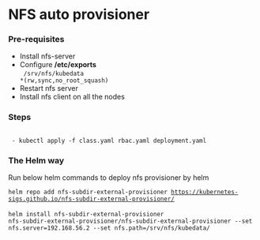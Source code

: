 # NFS auto provisioner

### Pre-requisites 
- Install nfs-server
- Configure <b>/etc/exports</b></br>
 <code>     /srv/nfs/kubedata *(rw,sync,no_root_squash) </code>
- Restart nfs server 
- Install nfs client on all the nodes
### Steps
<code>
 - kubectl apply -f class.yaml rbac.yaml deployment.yaml
</code>

### The Helm way
Run below helm commands to deploy nfs provisioner by helm</br>

<code>helm repo add nfs-subdir-external-provisioner https://kubernetes-sigs.github.io/nfs-subdir-external-provisioner/ </code></br>
<code>helm install nfs-subdir-external-provisioner nfs-subdir-external-provisioner/nfs-subdir-external-provisioner --set nfs.server=192.168.56.2 --set nfs.path=/srv/nfs/kubedata/</code>